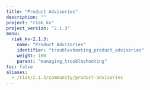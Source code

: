 ```yaml
---
title: "Product Advisories"
description: ""
project: "riak_kv"
project_version: "2.1.3"
menu:
  riak_kv-2.1.3:
    name: "Product Advisories"
    identifier: "troubleshooting_product_advisories"
    weight: 100
    parent: "managing_troubleshooting"
toc: false
aliases:
  - /riak/2.1.3/community/product-advisories
---
```


